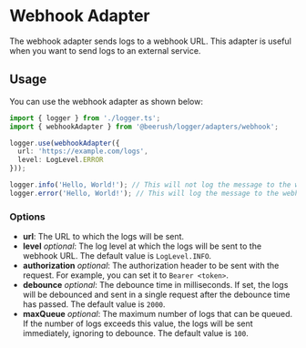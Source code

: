 # Webhook Adapter

The webhook adapter sends logs to a webhook URL. This adapter is useful when you want to send logs to an external
service.

## Usage

You can use the webhook adapter as shown below:

```typescript
import { logger } from './logger.ts';
import { webhookAdapter } from '@beerush/logger/adapters/webhook';

logger.use(webhookAdapter({
  url: 'https://example.com/logs',
  level: LogLevel.ERROR
}));

logger.info('Hello, World!'); // This will not log the message to the webhook URL.
logger.error('Hello, World!'); // This will log the message to the webhook URL.
```

### Options

- **url**: The URL to which the logs will be sent.
- **level** *optional*: The log level at which the logs will be sent to the webhook URL. The default value
  is `LogLevel.INFO`.
- **authorization** *optional*: The authorization header to be sent with the request. For example, you can set it
  to `Bearer <token>`.
- **debounce** *optional*: The debounce time in milliseconds. If set, the logs will be debounced and sent in a single
  request after the debounce time has passed. The default value is `2000`.
- **maxQueue** *optional*: The maximum number of logs that can be queued. If the number of logs exceeds this value, the
  logs will be sent immediately, ignoring to debounce. The default value is `100`.
